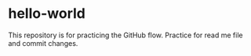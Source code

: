 # hello-world
This repository is for practicing the GitHub flow. 
Practice for read me file and commit changes.
